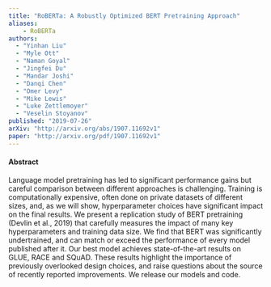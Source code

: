 ```yaml
---
title: "RoBERTa: A Robustly Optimized BERT Pretraining Approach"
aliases:
    - RoBERTa
authors:
  - "Yinhan Liu"
  - "Myle Ott"
  - "Naman Goyal"
  - "Jingfei Du"
  - "Mandar Joshi"
  - "Danqi Chen"
  - "Omer Levy"
  - "Mike Lewis"
  - "Luke Zettlemoyer"
  - "Veselin Stoyanov"
published: "2019-07-26"
arXiv: "http://arxiv.org/abs/1907.11692v1"
paper: "http://arxiv.org/pdf/1907.11692v1"
---
```


#### Abstract

  Language model pretraining has led to significant performance gains but
careful comparison between different approaches is challenging. Training is
computationally expensive, often done on private datasets of different sizes,
and, as we will show, hyperparameter choices have significant impact on the
final results. We present a replication study of BERT pretraining (Devlin et
al., 2019) that carefully measures the impact of many key hyperparameters and
training data size. We find that BERT was significantly undertrained, and can
match or exceed the performance of every model published after it. Our best
model achieves state-of-the-art results on GLUE, RACE and SQuAD. These results
highlight the importance of previously overlooked design choices, and raise
questions about the source of recently reported improvements. We release our
models and code.

		